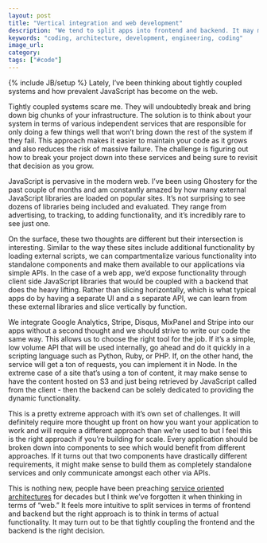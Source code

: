 ```yaml
---
layout: post
title: "Vertical integration and web development"
description: "We tend to split apps into frontend and backend. It may make more sense to think about our apps in terms of functionality which may lead to a tight coupling between the frontend and backend."
keywords: "coding, architecture, development, engineering, coding"
image_url:
category:
tags: ["#code"]
---
```

{% include JB/setup %}
Lately, I’ve been thinking about tightly coupled systems and how prevalent JavaScript has become on the web.

Tightly coupled systems scare me. They will undoubtedly break and bring down big chunks of your infrastructure. The solution is to think about your system in terms of various independent services that are responsible for only doing a few things well that won’t bring down the rest of the system if they fail. This approach makes it easier to maintain your code as it grows and also reduces the risk of massive failure. The challenge is figuring out how to break your project down into these services and being sure to revisit that decision as you grow.

JavaScript is pervasive in the modern web. I’ve been using Ghostery for the past couple of months and am constantly amazed by how many external JavaScript libraries are loaded on popular sites. It’s not surprising to see dozens of libraries being included and evaluated. They range from advertising, to tracking, to adding functionality, and it’s incredibly rare to see just one.

On the surface, these two thoughts are different but their intersection is interesting. Similar to the way these sites include additional functionality by loading external scripts, we can compartmentalize various functionality into standalone components and make them available to our applications via simple APIs. In the case of a web app, we’d expose functionality through client side JavaScript libraries that would be coupled with a backend that does the heavy lifting. Rather than slicing horizontally, which is what typical apps do by having a separate UI and a s separate API, we can learn from these external libraries and slice vertically by function.

We integrate Google Analytics, Stripe, Disqus, MixPanel and Stripe into our apps without a second thought and we should strive to write our code the same way. This allows us to choose the right tool for the job. If it’s a simple, low volume API that will be used internally, go ahead and do it quickly in a scripting language such as Python, Ruby, or PHP. If, on the other hand, the service will get a ton of requests, you can implement it in Node. In the extreme case of a site that’s using a ton of content, it may make sense to have the content hosted on S3 and just being retrieved by JavaScript called from the client - then the backend can be solely dedicated to providing the dynamic functionality.

This is a pretty extreme approach with it’s own set of challenges. It will definitely require more thought up front on how you want your application to work and will require a different approach than we’re used to but I feel this is the right approach if you’re building for scale. Every application should be broken down into components to see which would benefit from different approaches. If it turns out that two components have drastically different requirements, it might make sense to build them as completely standalone services and only communicate amongst each other via APIs.

This is nothing new, people have been preaching <a href="https://en.wikipedia.org/wiki/Service-oriented_architecture" target="_blank">service oriented architectures</a> for decades but I think we’ve forgotten it when thinking in terms of “web.” It feels more intuitive to split services in terms of frontend and backend but the right approach is to think in terms of actual functionality. It may turn out to be that tightly coupling the frontend and the backend is the right decision.